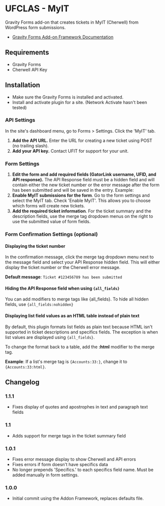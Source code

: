 UFCLAS - MyIT
=============

Gravity Forms add-on that creates tickets in MyIT (Cherwell) from WordPress form submissions. 

- [Gravity Forms Add-on Framework Documentation](https://www.gravityhelp.com/documentation/article/add-on-framework/)


Requirements
------------
- Gravity Forms
- Cherwell API Key

Installation
------------
- Make sure the Gravity Forms is installed and activated.
- Install and activate plugin for a site. (Network Activate hasn't been tested)

### API Settings

In the site's dashboard menu, go to Forms > Settings. Click the 'MyIT' tab. 

1. __Add the API URL.__ Enter the URL for creating a new ticket using POST (no trailing slash).
3. __Add your API key.__ Contact UFIT for support for your unit.

### Form Settings

1. __Edit the form and add required fields (GatorLink username, UFID, and API response).__  The API Response field must be a hidden field and will contain either the new ticket number or the error message after the form has been submitted and will be saved in the entry. Example: 
2. __Enable MyIT submissions for the form__. Go to the form settings and select the MyIT tab. Check 'Enable MyIT'. This allows you to choose which forms will create new tickets.
3. __Add the required ticket information__. For the ticket summary and the description fields, use the merge tag dropdown menus on the right to use the submitted value of form fields.

### Form Confirmation Settings (optional)

#### Displaying the ticket number

In the confirmation message, click the merge tag dropdown menu next to the message field and select your API Response hidden field. This will either display the ticket number or the Cherwell error message.

__Default message__: ```Ticket #123456789 has been submitted```

#### Hiding the API Response field when using ```{all_fields}```

You can add modifiers to merge tags like {all_fields}. To hide all hidden fields, use ```{all_fields:nohidden}```

#### Displaying list field values as an HTML table instead of plain text

By default, this plugin formats list fields as plain text because HTML isn't supported in ticket descriptions and specifics fields. The exception is when list values are displayed using ```{all_fields}```. 

To change the format back to a table, add the __:html__ modifier to the merge tag. 

__Example__: If a list's merge tag is ```{Accounts:33:}```, change it to ```{Accounts:33:html}```.


Changelog
---------

### 1.1.1

- Fixes display of quotes and apostrophes in text and paragraph text fields

### 1.1

- Adds support for merge tags in the ticket summary field

### 1.0.1

- Fixes error message display to show Cherwell and API errors
- Fixes errors if form doesn't have specifics data
- No longer prepends 'Specifics.' to each specifics field name. Must be added manually in form settings.


### 1.0.0

- Initial commit using the Addon Framework, replaces defaults file.
